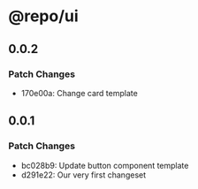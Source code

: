 # @repo/ui

## 0.0.2

### Patch Changes

- 170e00a: Change card template

## 0.0.1

### Patch Changes

- bc028b9: Update button component template
- d291e22: Our very first changeset
